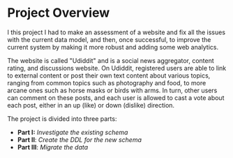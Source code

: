 # Project Overview

I this project I had to make an assessment of a website and fix all the issues with the current data model, and then, once successful, to improve the current system by making it more robust and adding some web analytics. 

The website is called "Udiddit" and is a social news aggregator, content rating, and discussions website. On Udiddit, registered users are able to link to external content or post their own text content about various topics, ranging from common topics such as photography and food, to more arcane ones such as horse masks or birds with arms. In turn, other users can comment on these posts, and each user is allowed to cast a vote about each post, either in an up (like) or down (dislike) direction.

The project is divided into three parts:
 - **Part I:** *Investigate the existing schema*
 - **Part II**: *Create the DDL for the new schema*
 - **Part III**: *Migrate the data*
